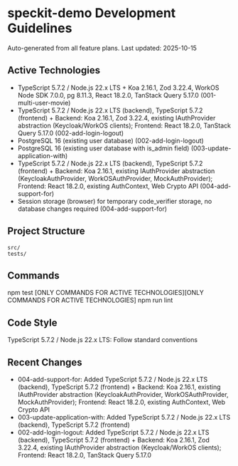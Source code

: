# speckit-demo Development Guidelines

Auto-generated from all feature plans. Last updated: 2025-10-15

## Active Technologies
- TypeScript 5.7.2 / Node.js 22.x LTS + Koa 2.16.1, Zod 3.22.4, WorkOS Node SDK 7.0.0, pg 8.11.3, React 18.2.0, TanStack Query 5.17.0 (001-multi-user-movie)
- TypeScript 5.7.2 / Node.js 22.x LTS (backend), TypeScript 5.7.2 (frontend) + Backend: Koa 2.16.1, Zod 3.22.4, existing IAuthProvider abstraction (Keycloak/WorkOS clients); Frontend: React 18.2.0, TanStack Query 5.17.0 (002-add-login-logout)
- PostgreSQL 16 (existing user database) (002-add-login-logout)
- PostgreSQL 16 (existing user database with is_admin field) (003-update-application-with)
- TypeScript 5.7.2 / Node.js 22.x LTS (backend), TypeScript 5.7.2 (frontend) + Backend: Koa 2.16.1, existing IAuthProvider abstraction (KeycloakAuthProvider, WorkOSAuthProvider, MockAuthProvider); Frontend: React 18.2.0, existing AuthContext, Web Crypto API (004-add-support-for)
- Session storage (browser) for temporary code_verifier storage, no database changes required (004-add-support-for)

## Project Structure
```
src/
tests/
```

## Commands
npm test [ONLY COMMANDS FOR ACTIVE TECHNOLOGIES][ONLY COMMANDS FOR ACTIVE TECHNOLOGIES] npm run lint

## Code Style
TypeScript 5.7.2 / Node.js 22.x LTS: Follow standard conventions

## Recent Changes
- 004-add-support-for: Added TypeScript 5.7.2 / Node.js 22.x LTS (backend), TypeScript 5.7.2 (frontend) + Backend: Koa 2.16.1, existing IAuthProvider abstraction (KeycloakAuthProvider, WorkOSAuthProvider, MockAuthProvider); Frontend: React 18.2.0, existing AuthContext, Web Crypto API
- 003-update-application-with: Added TypeScript 5.7.2 / Node.js 22.x LTS (backend), TypeScript 5.7.2 (frontend)
- 002-add-login-logout: Added TypeScript 5.7.2 / Node.js 22.x LTS (backend), TypeScript 5.7.2 (frontend) + Backend: Koa 2.16.1, Zod 3.22.4, existing IAuthProvider abstraction (Keycloak/WorkOS clients); Frontend: React 18.2.0, TanStack Query 5.17.0

<!-- MANUAL ADDITIONS START -->
<!-- MANUAL ADDITIONS END -->
